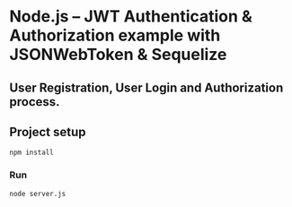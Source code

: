 # Node.js – JWT Authentication & Authorization example with JSONWebToken & Sequelize

## User Registration, User Login and Authorization process.


## Project setup
```
npm install
```

### Run
```
node server.js
```
